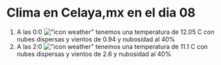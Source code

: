 # Clima en Celaya,mx en el dia 08

1. A las 0:0 !["icon weather"](http://openweathermap.org/img/w/03n.png) tenemos una temperatura de 12.05 C con nubes dispersas y  vientos de 0.94 y nubosidad al 40%
1. A las 2:0 !["icon weather"](http://openweathermap.org/img/w/03n.png) tenemos una temperatura de 11.1 C con nubes dispersas y  vientos de 2.6 y nubosidad al 40%
